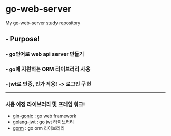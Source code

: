 # go-web-server

My go-web-server study repository

## - Purpose!

### - go언어로 web api server 만들기

### - go에 지원하는 ORM 라이브러리 사용

### - jwt로 인증, 인가 적용! -> 로그인 구현

---

### 사용 예정 라이브러리 및 프레임 워크!

-   [gin-gonic](https://github.com/gin-gonic/gin) : go web framework
-   [golang-jwt](https://github.com/golang-jwt/jwt) : go jwt 라이브러리
-   [gorm](https://github.com/go-gorm/gorm) : go orm 라이브러리
